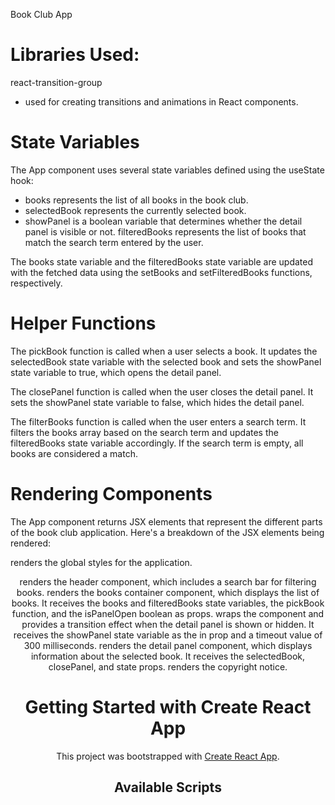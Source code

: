 Book Club App

# Libraries Used:

react-transition-group
- used for creating transitions and animations in React components.


# State Variables

The App component uses several state variables defined using the useState hook:

- books represents the list of all books in the book club.
- selectedBook represents the currently selected book.
- showPanel is a boolean variable that determines whether the detail panel is visible or not.
filteredBooks represents the list of books that match the search term entered by the user.

The books state variable and the filteredBooks state variable are updated with the fetched data using the setBooks and setFilteredBooks functions, respectively.

# Helper Functions

The pickBook function is called when a user selects a book. It updates the selectedBook state variable with the selected book and sets the showPanel state variable to true, which opens the detail panel.

The closePanel function is called when the user closes the detail panel. It sets the showPanel state variable to false, which hides the detail panel.

The filterBooks function is called when the user enters a search term. It filters the books array based on the search term and updates the filteredBooks state variable accordingly. If the search term is empty, all books are considered a match.


# Rendering Components

The App component returns JSX elements that represent the different parts of the book club application. Here's a breakdown of the JSX elements being rendered:

<GlobalStyle /> renders the global styles for the application.
<Header> renders the header component, which includes a search bar for filtering books.
<BooksContainer> renders the books container component, which displays the list of books. It receives the books and filteredBooks state variables, the pickBook function, and the isPanelOpen boolean as props.
<Transition> wraps the <DetailPanel> component and provides a transition effect when the detail panel is shown or hidden. It receives the showPanel state variable as the in prop and a timeout value of 300 milliseconds.
<DetailPanel> renders the detail panel component, which displays information about the selected book. It receives the selectedBook, closePanel, and state props.
<Copyright> renders the copyright notice.










# Getting Started with Create React App

This project was bootstrapped with [Create React App](https://github.com/facebook/create-react-app).

## Available Scripts

